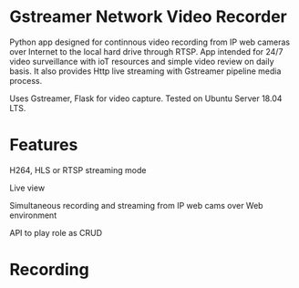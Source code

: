 # Gstreamer Network Video Recorder
Python app designed for continnous video recording from IP web cameras 
over Internet to the local hard drive through RTSP.
App intended for 24/7 video surveillance with ioT resources and simple video review on daily basis.
It also provides Http live streaming with Gstreamer pipeline media process.

Uses Gstreamer, Flask for video capture. Tested on Ubuntu Server 18.04 LTS.


# Features
H264, HLS or RTSP streaming mode

Live view

Simultaneous recording and streaming from IP web cams over Web environment

API to play role as CRUD

# Recording

